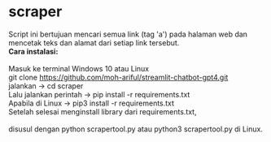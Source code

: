 # scraper
Script ini bertujuan mencari semua link (tag 'a') pada halaman web dan mencetak teks dan alamat dari setiap link tersebut. <br>
<b>Cara instalasi:</b><br><br>
Masuk ke terminal Windows 10 atau Linux<br>
git clone https://github.com/moh-ariful/streamlit-chatbot-gpt4.git<br>
jalankan -> cd scraper <br>
Lalu jalankan perintah -> pip install -r requirements.txt <br>
Apabila di Linux -> pip3 install -r requirements.txt <br>
Setelah selesai menginstall library dari requirements.txt,<br> <br>
disusul dengan python scrapertool.py atau python3 scrapertool.py di Linux.<br>
